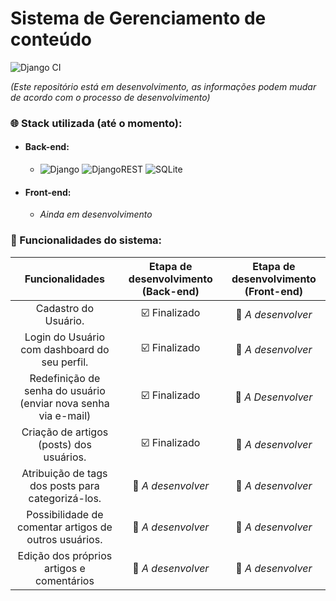 # Sistema de Gerenciamento de conteúdo
![Django CI](https://github.com/fabiojuliosantos/gerenciamentoconteudo/actions/workflows/django.yml/badge.svg)


*(Este repositório está em desenvolvimento, as informações podem mudar de acordo com o processo de desenvolvimento)*

### :globe_with_meridians: Stack utilizada (até o momento):
 - #### Back-end:
   - ![Django](https://img.shields.io/badge/django-%23092E20.svg?style=for-the-badge&logo=django&logoColor=white) ![DjangoREST](https://img.shields.io/badge/DJANGO-REST-ff1709?style=for-the-badge&logo=django&logoColor=white&color=ff1709&labelColor=gray) ![SQLite](https://img.shields.io/badge/sqlite-%2307405e.svg?style=for-the-badge&logo=sqlite&logoColor=white)

- #### Front-end:
   - *Ainda em desenvolvimento*

### :nut_and_bolt: Funcionalidades do sistema:
| Funcionalidades | Etapa de desenvolvimento (Back-end) | Etapa de desenvolvimento (Front-end)
| :--------------: | :---------------------------------: | :---------------------------------: |
| Cadastro do Usuário. | :ballot_box_with_check: Finalizado| :black_square_button: *A desenvolver* |
| Login do Usuário com dashboard do seu perfil. | :ballot_box_with_check: Finalizado | :black_square_button: *A desenvolver* |
| Redefinição de senha do usuário (enviar nova senha via e-mail) | :ballot_box_with_check: Finalizado | :black_square_button: *A Desenvolver* |
| Criação de artigos (posts) dos usuários. | :ballot_box_with_check: Finalizado | :black_square_button: *A desenvolver* |
| Atribuição de tags dos posts para categorizá-los. | :black_square_button: *A desenvolver* | :black_square_button: *A desenvolver*|
| Possibilidade de comentar artigos de outros usuários. | :black_square_button: *A desenvolver* | :black_square_button: *A desenvolver* |
| Edição dos próprios artigos e comentários | :black_square_button: *A desenvolver* |:black_square_button: *A desenvolver* |